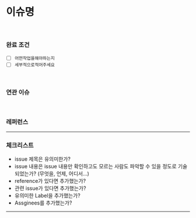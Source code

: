 # 이슈명

<!--
  제목은 `작업해야 할 내용` 으로 작성해 주세요
  키워드 예시: 사용자 로그인 기능 추가
-->

<br>

### 완료 조건

- [ ] `어떤작업을해야하는지`
- [ ] `세부적으로적어주세요`

<br> 

### 연관 이슈

<!--
  (Optional)
  이 PR과 연관되어있는 에픽 링크, 연관되어있는 QA 이슈 등을 기입합니다.
  예) `<issue title>(#<issue number>)`
-->

<br>

### 레퍼런스

<!--
  (Optional)
  참고한 레퍼런스를 기입합니다.
  `- [title](link)`
-->

---

### 체크리스트
- issue 제목은 유의미한가?
- issue 내용은 issue 내용만 확인하고도 모르는 사람도 파악할 수 있을 정도로 기술되었는가? (무엇을, 언제, 어디서...)
- reference가 있다면 추가했는가?
- 관련 issue가 있다면 추가했는가?
- 유의미한 Label을 추가했는가?
- Assginees를 추가했는가?

---
